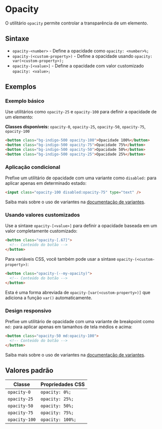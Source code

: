 # Opacity

O utilitário `opacity` permite controlar a transparência de um elemento.

## Sintaxe

- `opacity-<number>` - Define a opacidade como `opacity: <number>%;`
- `opacity-(<custom-property>)` - Define a opacidade usando `opacity: var(<custom-property>);`
- `opacity-[<value>]` - Define a opacidade com valor customizado `opacity: <value>;`

## Exemplos

### Exemplo básico

Use utilitários como `opacity-25` e `opacity-100` para definir a opacidade de um elemento:

**Classes disponíveis:** `opacity-0`, `opacity-25`, `opacity-50`, `opacity-75`, `opacity-100`

```html
<button class="bg-indigo-500 opacity-100">Opacidade 100%</button>
<button class="bg-indigo-500 opacity-75">Opacidade 75%</button>
<button class="bg-indigo-500 opacity-50">Opacidade 50%</button>
<button class="bg-indigo-500 opacity-25">Opacidade 25%</button>
```

### Aplicação condicional

Prefixe um utilitário de opacidade com uma variante como `disabled:` para aplicar apenas em determinado estado:

```html
<input class="opacity-100 disabled:opacity-75" type="text" />
```

Saiba mais sobre o uso de variantes na [documentação de variantes](../variants.md).

### Usando valores customizados

Use a sintaxe `opacity-[<value>]` para definir a opacidade baseada em um valor completamente customizado:

```html
<button class="opacity-[.67]">
  <!-- Conteúdo do botão -->
</button>
```

Para variáveis CSS, você também pode usar a sintaxe `opacity-(<custom-property>)`:

```html
<button class="opacity-(--my-opacity)">
  <!-- Conteúdo do botão -->
</button>
```

Esta é uma forma abreviada de `opacity-[var(<custom-property>)]` que adiciona a função `var()` automaticamente.

### Design responsivo

Prefixe um utilitário de opacidade com uma variante de breakpoint como `md:` para aplicar apenas em tamanhos de tela médios e acima:

```html
<button class="opacity-50 md:opacity-100">
  <!-- Conteúdo do botão -->
</button>
```

Saiba mais sobre o uso de variantes na [documentação de variantes](../variants.md).

## Valores padrão

| Classe | Propriedades CSS |
|--------|-----------------|
| `opacity-0` | `opacity: 0%;` |
| `opacity-25` | `opacity: 25%;` |
| `opacity-50` | `opacity: 50%;` |
| `opacity-75` | `opacity: 75%;` |
| `opacity-100` | `opacity: 100%;` |


